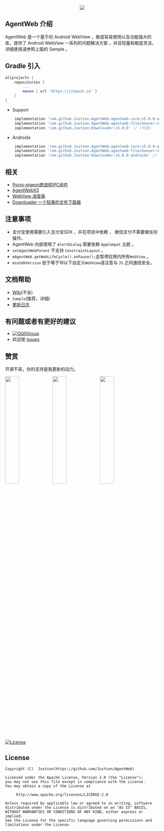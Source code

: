 
<div style="display: flex;flex-direction: row;justify-content: center" width="100%">
      <img src="./img/logo.png"></img>
</div>

## AgentWeb 介绍

AgentWeb 是一个基于的 Android WebView ，极度容易使用以及功能强大的库，提供了 Android WebView 一系列的问题解决方案 ，并且轻量和极度灵活，详细使用请参照上面的 Sample 。
	

## Gradle 引入

```groovy
allprojects {
	repositories {
		...
		maven { url 'https://jitpack.io' }
	}
}
```


* Support

   ```groovy
	implementation 'com.github.Justson.AgentWeb:agentweb-core:v5.0.0-alpha' // (必选)
	implementation 'com.github.Justson.AgentWeb:agentweb-filechooser:v5.0.0-alpha' // (可选)
	implementation 'com.github.Justson:Downloader:v5.0.0' // (可选)
	```
	
* Androidx

   ```groovy
    implementation 'com.github.Justson.AgentWeb:agentweb-core:v5.0.0-alpha.1-androidx' // (必选)
    implementation 'com.github.Justson.AgentWeb:agentweb-filechooser:v5.0.0-alpha.1-androidx' // (可选)
    implementation 'com.github.Justson:Downloader:v5.0.0-androidx' // (可选)

   ```


## 相关
* [flying-pigeon跨进程IPC组件](https://github.com/Justson/flying-pigeon)
* [AgentWebX5](https://github.com/Justson/AgentWebX5)
* [WebView 进度条](https://github.com/Justson/CoolIndicator)
* [Downloader 一个轻量的文件下载器](https://github.com/Justson/Downloader)

	


## 注意事项
* 支付宝使用需要引入支付宝SDK ，并在项目中依赖 ， 微信支付不需要做任何操作。
* AgentWeb 内部使用了 `AlertDialog` 需要依赖 `AppCompat` 主题 。 
* `setAgentWebParent` 不支持  `ConstraintLayout` 。
* `mAgentWeb.getWebLifeCycle().onPause();`会暂停应用内所有`WebView` 。
* `minSdkVersion` 低于等于16以下自定义`WebView`请注意与 `JS` 之间通信安全。




## 文档帮助
* [Wiki](https://github.com/Justson/AgentWeb/wiki)(不全)
* `Sample`(推荐，详细) 
* [更新日志](./releasenote.md)



## 有问题或者有更好的建议
* [![QQ0Group][qq0groupsvg]][qq0group]
* 欢迎提 [Issues](https://github.com/Justson/AgentWeb/issues)


## 赞赏
开源不易，你的支持是我更新的动力。

<a href="img/alipay.jpg"><img src="img/alipay.jpg" width="30%"/></a> <a href="img/wechat_pay.jpg"><img src="img/wechat_pay.jpg" width="30%"/></a> <a href="img/alipay.jpg"><img src="img/alipay.jpg" width="30%"/></a>


[licensesvg]: https://img.shields.io/badge/License-Apache--2.0-brightgreen.svg
[license]: https://github.com/Justson/AgentWeb/blob/master/LICENSE

[qq0groupsvg]: https://img.shields.io/badge/QQ群-599471474-fba7f9.svg
[qq0group]: http://qm.qq.com/cgi-bin/qm/qr?k=KpyfInzI2nr-Lh4StG0oh68GpbcD0vMG

 


[![License][licensesvg]][license]
## License 
```
Copyright (C)  Justson(https://github.com/Justson/AgentWeb)

Licensed under the Apache License, Version 2.0 (the "License");
you may not use this file except in compliance with the License.
You may obtain a copy of the License at

     http://www.apache.org/licenses/LICENSE-2.0

Unless required by applicable law or agreed to in writing, software
distributed under the License is distributed on an "AS IS" BASIS,
WITHOUT WARRANTIES OR CONDITIONS OF ANY KIND, either express or implied.
See the License for the specific language governing permissions and
limitations under the License.
```

​	

​	  




